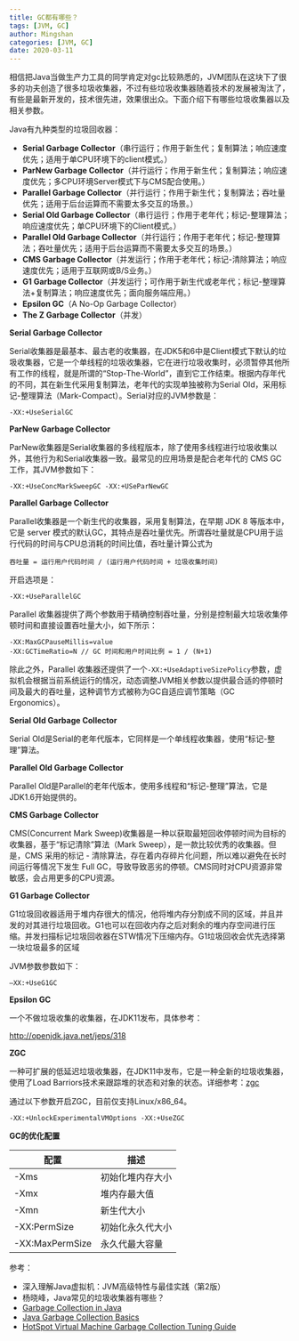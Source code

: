 ```yaml
---
title: GC都有哪些？
tags: [JVM, GC]
author: Mingshan
categories: [JVM, GC]
date: 2020-03-11
---
```


相信把Java当做生产力工具的同学肯定对gc比较熟悉的，JVM团队在这块下了很多的功夫创造了很多垃圾收集器，不过有些垃圾收集器随着技术的发展被淘汰了，有些是最新开发的，技术很先进，效果很出众。下面介绍下有哪些垃圾收集器以及相关参数。

<!-- more -->

Java有九种类型的垃圾回收器：

- **Serial Garbage Collector**（串行运行；作用于新生代；复制算法；响应速度优先；适用于单CPU环境下的client模式。）
- **ParNew Garbage Collector**（并行运行；作用于新生代；复制算法；响应速度优先；多CPU环境Server模式下与CMS配合使用。）
- **Parallel Garbage Collector**（并行运行；作用于新生代；复制算法；吞吐量优先；适用于后台运算而不需要太多交互的场景。）
- **Serial Old Garbage Collector**（串行运行；作用于老年代；标记-整理算法；响应速度优先；单CPU环境下的Client模式。）
- **Parallel Old Garbage Collector**（并行运行；作用于老年代；标记-整理算法；吞吐量优先；适用于后台运算而不需要太多交互的场景。）
- **CMS Garbage Collector**（并发运行；作用于老年代；标记-清除算法；响应速度优先；适用于互联网或B/S业务。）
- **G1 Garbage Collector**（并发运行；可作用于新生代或老年代；标记-整理算法+复制算法；响应速度优先；面向服务端应用。）
- **Epsilon GC**（A No-Op Garbage Collector）
- **The Z Garbage Collector**（并发）

**Serial Garbage Collector**

Serial收集器是最基本、最古老的收集器，在JDK5和6中是Client模式下默认的垃圾收集器，它是一个单线程的垃圾收集器，它在进行垃圾收集时，必须暂停其他所有工作的线程，就是所谓的“Stop-The-World”，直到它工作结束。根据内存年代的不同，其在新生代采用复制算法，老年代的实现单独被称为Serial Old，采用标记-整理算法（Mark-Compact）。Serial对应的JVM参数是：

```
-XX:+UseSerialGC
```

**ParNew Garbage Collector**

ParNew收集器是Serial收集器的多线程版本，除了使用多线程进行垃圾收集以外，其他行为和Serial收集器一致。最常见的应用场景是配合老年代的 CMS GC 工作，其JVM参数如下：

```
-XX:+UseConcMarkSweepGC -XX:+USeParNewGC
```

**Parallel Garbage Collector**

Parallel收集器是一个新生代的收集器，采用复制算法，在早期 JDK 8 等版本中，它是 server 模式的默认GC，其特点是吞吐量优先。所谓吞吐量就是CPU用于运行代码的时间与CPU总消耗的时间比值，吞吐量计算公式为

```
吞吐量 = 运行用户代码时间 / (运行用户代码时间 + 垃圾收集时间)
```

开启选项是：

```
-XX:+UseParallelGC
```

Parallel 收集器提供了两个参数用于精确控制吞吐量，分别是控制最大垃圾收集停顿时间和直接设置吞吐量大小，如下所示：

```
-XX:MaxGCPauseMillis=value
-XX:GCTimeRatio=N // GC 时间和用户时间比例 = 1 / (N+1)
```

除此之外，Parallel 收集器还提供了一个`-XX:+UseAdaptiveSizePolicy`参数，虚拟机会根据当前系统运行的情况，动态调整JVM相关参数以提供最合适的停顿时间及最大的吞吐量，这种调节方式被称为GC自适应调节策略（GC Ergonomics）。


**Serial Old Garbage Collector**

Serial Old是Serial的老年代版本，它同样是一个单线程收集器，使用“标记-整理”算法。

**Parallel Old Garbage Collector**

Parallel Old是Parallel的老年代版本，使用多线程和“标记-整理”算法，它是JDK1.6开始提供的。

**CMS Garbage Collector**

CMS(Concurrent Mark Sweep)收集器是一种以获取最短回收停顿时间为目标的收集器，基于“标记清除”算法（Mark Sweep），是一款比较优秀的收集器。但是，CMS 采用的标记 - 清除算法，存在着内存碎片化问题，所以难以避免在长时间运行等情况下发生 Full GC，导致导致恶劣的停顿。CMS同时对CPU资源非常敏感，会占用更多的CPU资源。

**G1 Garbage Collector**

G1垃圾回收器适用于堆内存很大的情况，他将堆内存分割成不同的区域，并且并发的对其进行垃圾回收。G1也可以在回收内存之后对剩余的堆内存空间进行压缩。并发扫描标记垃圾回收器在STW情况下压缩内存。G1垃圾回收会优先选择第一块垃圾最多的区域

JVM参数参数如下：

```
–XX:+UseG1GC
```

**Epsilon GC**

一个不做垃圾收集的收集器，在JDK11发布，具体参考：

http://openjdk.java.net/jeps/318

**ZGC**

一种可扩展的低延迟垃圾收集器，在JDK11中发布，它是一种全新的垃圾收集器，使用了Load Barriors技术来跟踪堆的状态和对象的状态。详细参考：[zgc](http://openjdk.java.net/projects/zgc/)

通过以下参数开启ZGC，目前仅支持Linux/x86_64。

```
-XX:+UnlockExperimentalVMOptions -XX:+UseZGC
```

**GC的优化配置**

配置 | 描述
---|---
-Xms | 初始化堆内存大小
-Xmx | 堆内存最大值
-Xmn | 新生代大小
-XX:PermSize | 初始化永久代大小
-XX:MaxPermSize | 永久代最大容量


参考：

- 深入理解Java虚拟机：JVM高级特性与最佳实践（第2版）
- 杨晓峰，Java常见的垃圾收集器有哪些？
- [Garbage Collection in Java](https://plumbr.io/handbook/garbage-collection-in-java)
- [Java Garbage Collection Basics](https://www.oracle.com/webfolder/technetwork/tutorials/obe/java/gc01/index.html)
- [HotSpot Virtual Machine Garbage Collection Tuning Guide](https://docs.oracle.com/en/java/javase/13/gctuning/introduction-garbage-collection-tuning.html)
